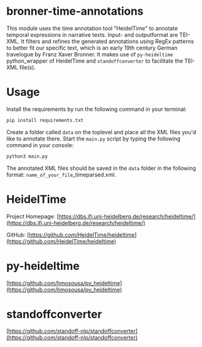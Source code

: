 # bronner-time-annotations

This module uses the time annotation tool "HeidelTime" to annotate temporal expressions in narrative texts. Input- and outputformat are TEI-XML. It filters and refines the generated annotations using RegEx patterns to better fit our specific text, which is an early 19th century German travelogue by Franz Xaver Bronner.
It makes use of ```py-heideltime``` python_wrapper of HeidelTime and ```standoffconverter``` to facilitate the TEI-XML file(s).

# Usage

Install the requirements by run the following command in your terminal:

```bash
pip install requirements.txt
```

Create a folder called `data` on the toplevel and place all the XML files you'd like to annotate there. Start the `main.py` script by typing the following command in your console:

```python
python3 main.py
```

The annotated XML files should be saved in the `data` folder in the following format: `name_of_your_file`_timeparsed.xml.
# HeidelTime
Project Homepage: [https://dbs.ifi.uni-heidelberg.de/research/heideltime/](https://dbs.ifi.uni-heidelberg.de/research/heideltime/)

GitHub: [https://github.com/HeidelTime/heideltime](https://github.com/HeidelTime/heideltime)

# py-heideltime

[https://github.com/hmosousa/py_heideltime](https://github.com/hmosousa/py_heideltime)

# standoffconverter

[https://github.com/standoff-nlp/standoffconverter](https://github.com/standoff-nlp/standoffconverter)


